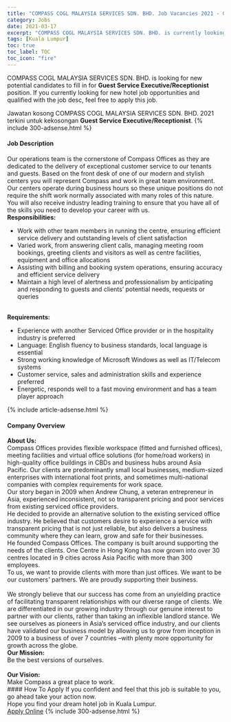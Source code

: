 ```yaml
---
title: "COMPASS COGL MALAYSIA SERVICES SDN. BHD. Job Vacancies 2021 - Guest Service Executive/Receptionist" 
category: Jobs 
date: 2021-03-17 
excerpt: "COMPASS COGL MALAYSIA SERVICES SDN. BHD. is currently looking for suitable person to fill in the Guest Service Executive/Receptionist which positioned at Kuala Lumpur" 
tags: [Kuala Lumpur] 
toc: true 
toc_label: TOC 
toc_icon: "fire" 
--- 
```


<p>COMPASS COGL MALAYSIA SERVICES SDN. BHD. is looking for new potential candidates to fill in for <b>Guest Service Executive/Receptionist</b> position. If you currently looking for new hotel job opportunities and qualified with the job desc, feel free to apply this job.
</p>Jawatan kosong COMPASS COGL MALAYSIA SERVICES SDN. BHD. 2021 terkini untuk kekosongan <b>Guest Service Executive/Receptionist</b>. 
{% include 300-adsense.html %} 
<div><div><h4>Job Description</h4></div><div><div><span><div><div>Our operations team is the cornerstone of Compass Offices as they are dedicated to the delivery of exceptional customer service to our tenants and guests. Based on the front desk of one of our modern and stylish centers you will represent Compass and work in great team environment. Our centers operate during business hours so these unique positions do not require the shift work normally associated with many roles of this nature. You will also receive industry leading training to ensure that you have all of the skills you need to develop your career with us.<br><strong>Responsibilities:</strong><ul><li>Work with other team members in running the centre, ensuring efficient service delivery and outstanding levels of client satisfaction</li><li>Varied work, from answering client calls, managing meeting room bookings, greeting clients and visitors as well as centre facilities, equipment and office allocations</li><li>Assisting with billing and booking system operations, ensuring accuracy and efficient service delivery</li><li>Maintain a high level of alertness and professionalism by anticipating and responding to guests and clients&#8217; potential needs, requests or queries</li></ul><br><strong>Requirements:</strong><ul><li>Experience with another Serviced Office provider or in the hospitality industry is preferred</li><li>Language: English fluency to business standards, local language is essential</li><li>Strong working knowledge of Microsoft Windows as well as IT/Telecom systems</li><li>Customer service, sales and administration skills and experience preferred</li><li>Energetic, responds well to a fast moving environment and has a team player approach</li></ul></div></div></span></div></div></div> 
{% include article-adsense.html %} 
<div><div><h4>Company Overview</h4></div><div><div><span><div><div>
<div><strong>About Us:</strong></div>
<div>
<div>Compass Offices provides flexible workspace (fitted and furnished offices), meeting facilities and virtual office solutions (for home/road workers) in high-quality office buildings in CBDs and business hubs around Asia Pacific. Our clients are predominantly small local businesses, medium-sized enterprises with international foot prints, and sometimes multi-national companies with complex requirements for work space.</div>
<div>Our story began in 2009 when Andrew Chung, a veteran entrepreneur in Asia, experienced inconsistent, not so transparent pricing and poor services from existing serviced office providers.</div>
<div>He decided to provide an alternative solution to the existing serviced office industry. He believed that customers desire to experience a service with transparent pricing that is not just reliable, but also delivers a business community where they can learn, grow and safe for their businesses.</div>
<div>He founded Compass Offices. The company is built around supporting the needs of the clients. One Centre in Hong Kong has now grown into over 30 centres located in 9 cities across Asia Pacific with more than 300 employees.</div>
<div>To us, we want to provide clients with more than just offices. We want to be our customers' partners. We are proudly supporting their business.<br>
&#160;<br>
We strongly believe that our success has come from an unyielding practice of facilitating transparent relationships with our diverse range of clients. We are differentiated in our growing industry through our genuine interest to partner with our clients, rather than taking an inflexible landlord stance. We see ourselves as pioneers in Asia&#8217;s serviced office industry, and our clients have validated our business model by allowing us to grow from inception in 2009 to a business of over 7 countries &#8211;with plenty more opportunity for growth across the globe.</div>
</div>
</div>
<div>
<div>
<div><strong>Our Mission:</strong></div>
<div>Be the best versions of ourselves.<br>
&#160;</div>
<div><strong>Our Vision:</strong></div>
<div>Make Compass a great place to work.</div>
</div>
</div></div></span></div></div></div> 
#### How To Apply 
If you confident and feel that this job is suitable to you, go ahead take your action now. <br/> 
Hope you find your dream hotel job in Kuala Lumpur. <br/> 
<a href="https://www.jobstreet.com.my/en/job/guest-service-executive-receptionist-4500336?jobId=jobstreet-my-job-4500336" class="btn btn--info" target="_blank" rel="nofollow noopenner">Apply Online</a> 
{% include 300-adsense.html %} 
